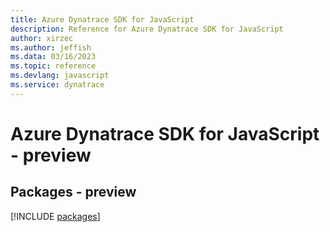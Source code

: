 ```yaml
---
title: Azure Dynatrace SDK for JavaScript
description: Reference for Azure Dynatrace SDK for JavaScript
author: xirzec
ms.author: jeffish
ms.data: 03/16/2023
ms.topic: reference
ms.devlang: javascript
ms.service: dynatrace
---
```

# Azure Dynatrace SDK for JavaScript - preview
## Packages - preview
[!INCLUDE [packages](dynatrace-index.md)]